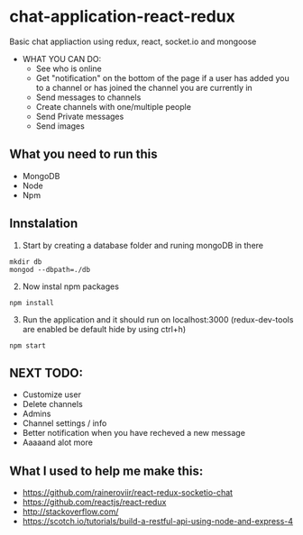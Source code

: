 # chat-application-react-redux

Basic chat appliaction using redux, react, socket.io and mongoose

* WHAT YOU CAN DO:
  * See who is online
  * Get "notification" on the bottom of the page if a user has added you to a channel or has joined the channel you are   currently in
  * Send messages to channels
  * Create channels with one/multiple people
  * Send Private messages
  * Send images

## What you need to run this
* MongoDB
* Node
* Npm

## Innstalation

1. Start by creating a database folder and runing mongoDB in there
```
mkdir db
mongod --dbpath=./db
```

2. Now instal npm packages
```
npm install
```

3. Run the application and it should run on localhost:3000 (redux-dev-tools are enabled be default hide by using ctrl+h)
```
npm start
```

## NEXT TODO:
* Customize user
* Delete channels
* Admins 
* Channel settings / info 
* Better notification when you have recheved a new message 
* Aaaaand alot more
## What I used to help me make this:

* https://github.com/raineroviir/react-redux-socketio-chat
* https://github.com/reactjs/react-redux
* http://stackoverflow.com/
* https://scotch.io/tutorials/build-a-restful-api-using-node-and-express-4
